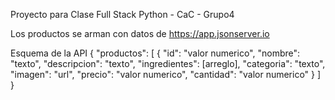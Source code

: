 Proyecto para Clase Full Stack Python - CaC - Grupo4

Los productos se arman con datos de https://app.jsonserver.io

Esquema de la API
{
    "productos": [
        {
            "id": "valor numerico",
            "nombre": "texto",
            "descripcion": "texto",
            "ingredientes": [arreglo],
            "categoria": "texto",
            "imagen": "url",
            "precio": "valor numerico",
            "cantidad": "valor numerico"
        }
    ]
}



